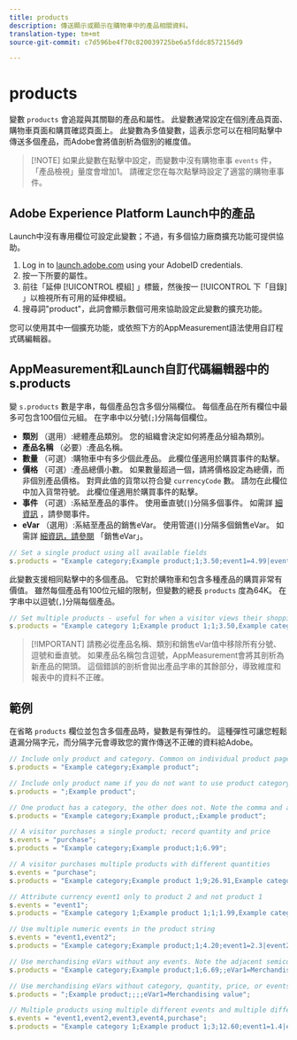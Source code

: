 ```yaml
---
title: products
description: 傳送顯示或顯示在購物車中的產品相關資料。
translation-type: tm+mt
source-git-commit: c7d596be4f70c820039725be6a5fddc8572156d9

---
```



# products

變數 `products` 會追蹤與其關聯的產品和屬性。 此變數通常設定在個別產品頁面、購物車頁面和購買確認頁面上。 此變數為多值變數，這表示您可以在相同點擊中傳送多個產品，而Adobe會將值剖析為個別的維度值。

> [!NOTE] 如果此變數在點擊中設定，而變數中沒有購物車事 `events` 件，「產品檢視」量度會增加1。 請確定您在每次點擊時設定了適當的購物車事件。

## Adobe Experience Platform Launch中的產品

Launch中沒有專用欄位可設定此變數；不過，有多個協力廠商擴充功能可提供協助。

1. Log in to [launch.adobe.com](https://launch.adobe.com) using your AdobeID credentials.
2. 按一下所要的屬性。
3. 前往「延伸 [!UICONTROL 模組] 」標籤，然後按一 [!UICONTROL 下「目錄] 」以檢視所有可用的延伸模組。
4. 搜尋詞&quot;product&quot;，此詞會顯示數個可用來協助設定此變數的擴充功能。

您可以使用其中一個擴充功能，或依照下方的AppMeasurement語法使用自訂程式碼編輯器。

## AppMeasurement和Launch自訂代碼編輯器中的s.products

變 `s.products` 數是字串，每個產品包含多個分隔欄位。 每個產品在所有欄位中最多可包含100個位元組。 在字串中以分號(`;`)分隔每個欄位。

* **類別** （選用）:總體產品類別。 您的組織會決定如何將產品分組為類別。
* **產品名稱** （必要）:產品名稱。
* **數量** （可選）:購物車中有多少個此產品。 此欄位僅適用於購買事件的點擊。
* **價格** （可選）:產品總價小數。 如果數量超過一個，請將價格設定為總價，而非個別產品價格。 對齊此值的貨幣以符合變 `currencyCode` 數。 請勿在此欄位中加入貨幣符號。 此欄位僅適用於購買事件的點擊。
* **事件** （可選）:系結至產品的事件。 使用垂直號(`|`)分隔多個事件。 如需詳 [細資訊](events/events-overview.md) ，請參閱事件。
* **eVar** （選用）:系結至產品的銷售eVar。 使用管道(`|`)分隔多個銷售eVar。 如需詳 [細資訊，請參閱](../../../components/c-variables/c-merch-variables/var-merchandising.md) 「銷售eVar」。

```js
// Set a single product using all available fields
s.products = "Example category;Example product;1;3.50;event1=4.99|event2=5.99;eVar1=Example merchandising value 1|eVar2=Example merchandising value 2";
```

此變數支援相同點擊中的多個產品。 它對於購物車和包含多種產品的購買非常有價值。 雖然每個產品有100位元組的限制，但變數的總長 `products` 度為64K。 在字串中以逗號(`,`)分隔每個產品。

```js
// Set multiple products - useful for when a visitor views their shopping cart
s.products = "Example category 1;Example product 1;1;3.50,Example category 2;Example product 2,1,5.99";
```

> [!IMPORTANT] 請務必從產品名稱、類別和銷售eVar值中移除所有分號、逗號和垂直號。 如果產品名稱包含逗號，AppMeasurement會將其剖析為新產品的開頭。 這個錯誤的剖析會拋出產品字串的其餘部分，導致維度和報表中的資料不正確。

## 範例

在省略 `products` 欄位並包含多個產品時，變數是有彈性的。 這種彈性可讓您輕鬆遺漏分隔字元，而分隔字元會導致您的實作傳送不正確的資料給Adobe。

```js
// Include only product and category. Common on individual product pages
s.products = "Example category;Example product";

// Include only product name if you do not want to use product category
s.products = ";Example product";

// One product has a category, the other does not. Note the comma and adjacent semicolon to omit category
s.products = "Example category;Example product,;Example product";

// A visitor purchases a single product; record quantity and price
s.events = "purchase";
s.products = "Example category;Example product;1;6.99";

// A visitor purchases multiple products with different quantities
s.events = "purchase";
s.products = "Example category;Example product 1;9;26.91,Example category;Example product 2;4;9.96";

// Attribute currency event1 only to product 2 and not product 1
s.events = "event1";
s.products = "Example category 1;Example product 1;1;1.99,Example category 2;Example product 2;1;2.69;event1=1.29";

// Use multiple numeric events in the product string
s.events = "event1,event2";
s.products = "Example category;Example product;1;4.20;event1=2.3|event2=5";

// Use merchandising eVars without any events. Note the adjacent semicolons to skip events
s.products = "Example category;Example product;1;6.69;;eVar1=Merchandising value";

// Use merchandising eVars without category, quantity, price, or events
s.products = ";Example product;;;;eVar1=Merchandising value";

// Multiple products using multiple different events and multiple different merchandising eVars
s.events = "event1,event2,event3,event4,purchase";
s.products = "Example category 1;Example product 1;3;12.60;event1=1.4|event2=9;eVar1=Merchandising value|eVar2=Another merchandising value,Example category 2;Example product 2;1;59.99;event3=6.99|event4=1;eVar3=Merchandising value 3|eVar4=Example value four";
```
